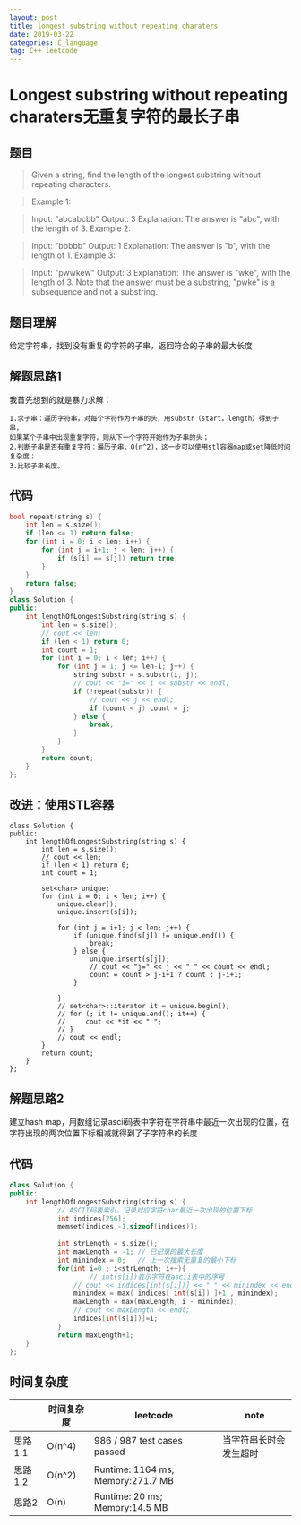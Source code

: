 ```yaml
---
layout: post
title: longest substring without repeating charaters
date: 2019-03-22
categories: C_language
tag: C++ leetcode
---
```

# Longest substring without repeating charaters无重复字符的最长子串

## 题目
> Given a string, find the length of the longest substring without repeating characters.

> Example 1:

> Input: "abcabcbb"
Output: 3 
Explanation: The answer is "abc", with the length of 3. 
Example 2:

> Input: "bbbbb"
Output: 1
Explanation: The answer is "b", with the length of 1.
Example 3:

> Input: "pwwkew"
Output: 3
Explanation: The answer is "wke", with the length of 3. 
             Note that the answer must be a substring, "pwke" is a subsequence and not a substring.
             
## 题目理解
给定字符串，找到没有重复的字符的子串，返回符合的子串的最大长度

## 解题思路1
我首先想到的就是暴力求解：

	1.求子串：遍历字符串，对每个字符作为子串的头，用substr（start，length）得到子串，
	如果某个子串中出现重复字符，则从下一个字符开始作为子串的头；	
	2.判断子串是否有重复字符：遍历子串，O(n^2)，这一步可以使用stl容器map或set降低时间复杂度；
	3.比较子串长度。
## 代码
```C++
bool repeat(string s) {
    int len = s.size();
    if (len <= 1) return false;
    for (int i = 0; i < len; i++) {
        for (int j = i+1; j < len; j++) {
            if (s[i] == s[j]) return true;
        }
    }
    return false;
}
class Solution {
public:
    int lengthOfLongestSubstring(string s) {
        int len = s.size();
        // cout << len;
        if (len < 1) return 0;
        int count = 1;
        for (int i = 0; i < len; i++) {
            for (int j = 1; j <= len-i; j++) {
                string substr = s.substr(i, j);
                // cout << "i=" << i << substr << endl;
                if (!repeat(substr)) {
                    // cout << j << endl;
                    if (count < j) count = j;
                } else {
                    break;
                }
            }
        }
        return count;
    }
};
```
## 改进：使用STL容器
```
class Solution {
public:
    int lengthOfLongestSubstring(string s) {
        int len = s.size();
        // cout << len;
        if (len < 1) return 0;
        int count = 1;
        
        set<char> unique;
        for (int i = 0; i < len; i++) {
            unique.clear();
            unique.insert(s[i]);
            
            for (int j = i+1; j < len; j++) {
                if (unique.find(s[j]) != unique.end()) {
                    break;
                } else {
                    unique.insert(s[j]);
                    // cout << "j=" << j << " " << count << endl;
                    count = count > j-i+1 ? count : j-i+1;
                }
                
            }
            // set<char>::iterator it = unique.begin();
            // for (; it != unique.end(); it++) {
            //     cout << *it << " ";
            // }
            // cout << endl;
        }
        return count;
    }
};
```

## 解题思路2
建立hash map，用数组记录ascii码表中字符在字符串中最近一次出现的位置，在字符出现的两次位置下标相减就得到了子字符串的长度
## 代码
```C++
class Solution {
public:
    int lengthOfLongestSubstring(string s) {
            // ASCII码表索引，记录对应字符char最近一次出现的位置下标
            int indices[256];
            memset(indices,-1,sizeof(indices));
        
            int strLength = s.size();
            int maxLength = -1; // 已记录的最大长度
            int minindex = 0;   // 上一次搜索无重复的最小下标
            for(int i=0 ; i<strLength; i++){
            		// int(s[i])表示字符在ascii表中的序号
                // cout << indices[int(s[i])] << " " << minindex << endl;
                minindex = max( indices[ int(s[i]) ]+1 , minindex);
                maxLength = max(maxLength, i - minindex);
                // cout << maxLength << endl;
                indices[int(s[i])]=i;
            }
            return maxLength+1;
    }
};
```


## 时间复杂度
||时间复杂度|leetcode|note|
|----|----|----|----|
|思路1.1|O(n^4)|986 / 987 test cases passed|当字符串长时会发生超时|
|思路1.2|O(n^2)| Runtime: 1164 ms; Memory:271.7 MB|
|思路2|O(n)|Runtime: 20 ms; Memory:14.5 MB|




